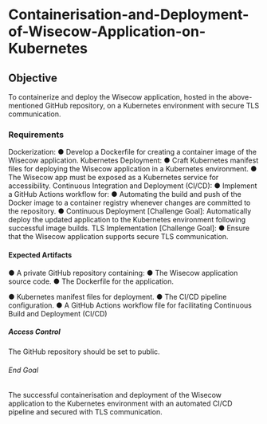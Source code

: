 # Containerisation-and-Deployment-of-Wisecow-Application-on-Kubernetes

## Objective

To containerize and deploy the Wisecow application, hosted in the
above-mentioned GitHub repository, on a Kubernetes environment with secure TLS
communication.

### Requirements

Dockerization:
● Develop a Dockerfile for creating a container image of the Wisecow
application.
Kubernetes Deployment:
● Craft Kubernetes manifest files for deploying the Wisecow application
in a Kubernetes environment.
● The Wisecow app must be exposed as a Kubernetes service for
accessibility.
Continuous Integration and Deployment (CI/CD):
● Implement a GitHub Actions workflow for:
● Automating the build and push of the Docker image to a
container registry whenever changes are committed to the
repository.
● Continuous Deployment [Challenge Goal]: Automatically
deploy the updated application to the Kubernetes environment
following successful image builds.
TLS Implementation [Challenge Goal]:
● Ensure that the Wisecow application supports secure TLS
communication.

#### Expected Artifacts

● A private GitHub repository containing:
● The Wisecow application source code.
● The Dockerfile for the application.

● Kubernetes manifest files for deployment.
● The CI/CD pipeline configuration.
● A GitHub Actions workflow file for facilitating Continuous Build
and Deployment (CI/CD)

##### Access Control

The GitHub repository should be set to public.

###### End Goal

The successful containerisation and deployment of the Wisecow
application to the Kubernetes environment with an automated CI/CD pipeline and
secured with TLS communication.

